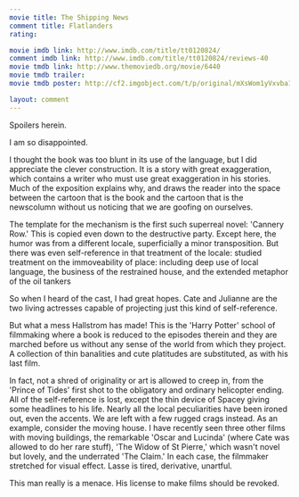```yaml
---
movie title: The Shipping News
comment title: Flatlanders
rating: 

movie imdb link: http://www.imdb.com/title/tt0120824/
comment imdb link: http://www.imdb.com/title/tt0120824/reviews-40
movie tmdb link: http://www.themoviedb.org/movie/6440
movie tmdb trailer: 
movie tmdb poster: http://cf2.imgobject.com/t/p/original/mXsWom1yVxvba1wuJjSCQh5eiqT.jpg

layout: comment
---
```


Spoilers herein.

I am so disappointed.

I thought the book was too blunt in its use of the language, but I did appreciate the clever construction. It is a story with great exaggeration, which contains a writer who must use great exaggeration in his stories. Much of the exposition explains why, and draws the reader into the space between the cartoon that is the book and the cartoon that is the newscolumn without us noticing that we are goofing on ourselves.

The template for the mechanism is the first such superreal novel: 'Cannery Row.' This is copied even down to the destructive party. Except here, the humor was from a different locale, superficially a minor transposition. But there was even self-reference in that treatment of the locale: studied treatment on the immoveability of place: including deep use of local language, the business of the restrained house, and the extended metaphor of the oil tankers

So when I heard of the cast, I had great hopes. Cate and Julianne are the two living actresses capable of projecting just this kind of self-reference.

But what a mess Hallstrom has made! This is the 'Harry Potter' school of filmmaking where a book is reduced to the episodes therein and they are marched before us without any sense of the world from which they project. A collection of thin banalities and cute platitudes are substituted, as with his last film.

In fact, not a shred of originality or art is allowed to creep in, from the 'Prince of Tides' first shot to the obligatory and ordinary helicopter ending. All of the self-reference is lost, except the thin device of Spacey giving some headlines to his life. Nearly all the local peculiarities have been ironed out, even the accents. We are left with a few rugged crags instead. As an example, consider the moving house. I have recently seen three other films with moving buildings, the remarkable 'Oscar and Lucinda' (where Cate was allowed to do her rare stuff), 'The Widow of St Pierre,' which wasn't novel but lovely, and the underrated 'The Claim.' In each case, the filmmaker stretched for visual effect. Lasse is tired, derivative, unartful.

This man really is a menace. His license to make films should be revoked.